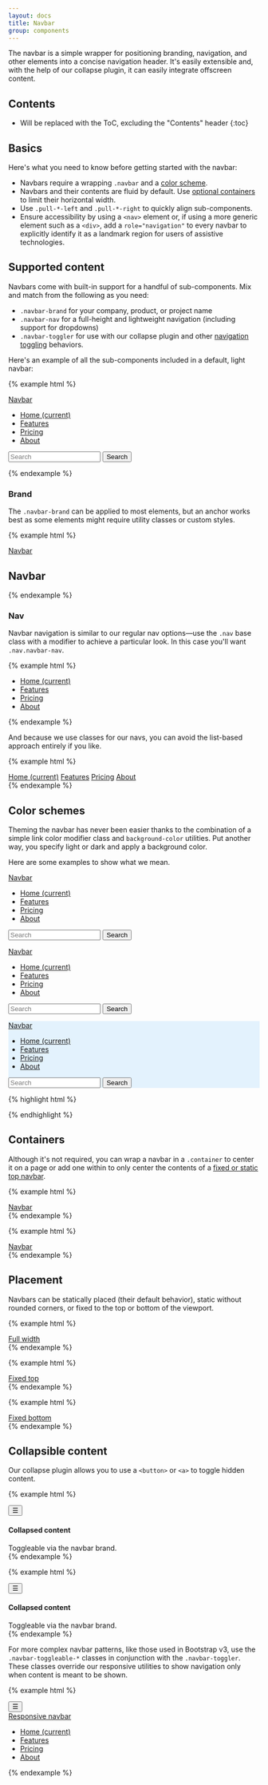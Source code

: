 ```yaml
---
layout: docs
title: Navbar
group: components
---
```


The navbar is a simple wrapper for positioning branding, navigation, and other elements into a concise navigation header. It's easily extensible and, with the help of our collapse plugin, it can easily integrate offscreen content.

## Contents

* Will be replaced with the ToC, excluding the "Contents" header
{:toc}

## Basics

Here's what you need to know before getting started with the navbar:

- Navbars require a wrapping `.navbar` and a [color scheme](#color-schemes).
- Navbars and their contents are fluid by default. Use [optional containers](#containers) to limit their horizontal width.
- Use `.pull-*-left` and `.pull-*-right` to quickly align sub-components.
- Ensure accessibility by using a `<nav>` element or, if using a more generic element such as a `<div>`, add a `role="navigation"` to every navbar to explicitly identify it as a landmark region for users of assistive technologies.

## Supported content

Navbars come with built-in support for a handful of sub-components. Mix and match from the following as you need:

- `.navbar-brand` for your company, product, or project name
- `.navbar-nav` for a full-height and lightweight navigation (including support for dropdowns)
- `.navbar-toggler` for use with our collapse plugin and other [navigation toggling](#collapsing-content) behaviors.

Here's an example of all the sub-components included in a default, light navbar:

{% example html %}
<nav class="navbar navbar-light bg-faded">
  <a class="navbar-brand" href="#">Navbar</a>
  <ul class="nav navbar-nav">
    <li class="nav-item active">
      <a class="nav-link" href="#">Home <span class="sr-only">(current)</span></a>
    </li>
    <li class="nav-item">
      <a class="nav-link" href="#">Features</a>
    </li>
    <li class="nav-item">
      <a class="nav-link" href="#">Pricing</a>
    </li>
    <li class="nav-item">
      <a class="nav-link" href="#">About</a>
    </li>
  </ul>
  <form class="form-inline pull-xs-right">
    <input class="form-control" type="text" placeholder="Search">
    <button class="btn btn-outline-success" type="submit">Search</button>
  </form>
</nav>
{% endexample %}

### Brand

The `.navbar-brand` can be applied to most elements, but an anchor works best as some elements might require utility classes or custom styles.

{% example html %}
<!-- As a link -->
<nav class="navbar navbar-light bg-faded">
  <a class="navbar-brand" href="#">Navbar</a>
</nav>

<!-- As a heading -->
<nav class="navbar navbar-light bg-faded">
  <h1 class="navbar-brand m-b-0">Navbar</h1>
</nav>

{% endexample %}

### Nav

Navbar navigation is similar to our regular nav options—use the `.nav` base class with a modifier to achieve a particular look. In this case you'll want `.nav.navbar-nav`.

{% example html %}
<nav class="navbar navbar-light bg-faded">
  <ul class="nav navbar-nav">
    <li class="nav-item active">
      <a class="nav-link" href="#">Home <span class="sr-only">(current)</span></a>
    </li>
    <li class="nav-item">
      <a class="nav-link" href="#">Features</a>
    </li>
    <li class="nav-item">
      <a class="nav-link" href="#">Pricing</a>
    </li>
    <li class="nav-item">
      <a class="nav-link" href="#">About</a>
    </li>
  </ul>
</nav>
{% endexample %}

And because we use classes for our navs, you can avoid the list-based approach entirely if you like.

{% example html %}
<nav class="navbar navbar-light bg-faded">
  <div class="nav navbar-nav">
    <a class="nav-item nav-link active" href="#">Home <span class="sr-only">(current)</span></a>
    <a class="nav-item nav-link" href="#">Features</a>
    <a class="nav-item nav-link" href="#">Pricing</a>
    <a class="nav-item nav-link" href="#">About</a>
  </div>
</nav>
{% endexample %}


## Color schemes

Theming the navbar has never been easier thanks to the combination of a simple link color modifier class and `background-color` utilities. Put another way, you specify light or dark and apply a background color.

Here are some examples to show what we mean.

<div class="bd-example">
  <nav class="navbar navbar-dark bg-inverse">
    <a class="navbar-brand" href="#">Navbar</a>
    <ul class="nav navbar-nav">
      <li class="nav-item active">
        <a class="nav-link" href="#">Home <span class="sr-only">(current)</span></a>
      </li>
      <li class="nav-item">
        <a class="nav-link" href="#">Features</a>
      </li>
      <li class="nav-item">
        <a class="nav-link" href="#">Pricing</a>
      </li>
      <li class="nav-item">
        <a class="nav-link" href="#">About</a>
      </li>
    </ul>
    <form class="form-inline pull-xs-right">
      <input class="form-control" type="text" placeholder="Search">
      <button class="btn btn-outline-info" type="submit">Search</button>
    </form>
  </nav>
  <nav class="navbar navbar-dark bg-primary">
    <a class="navbar-brand" href="#">Navbar</a>
    <ul class="nav navbar-nav">
      <li class="nav-item active">
        <a class="nav-link" href="#">Home <span class="sr-only">(current)</span></a>
      </li>
      <li class="nav-item">
        <a class="nav-link" href="#">Features</a>
      </li>
      <li class="nav-item">
        <a class="nav-link" href="#">Pricing</a>
      </li>
      <li class="nav-item">
        <a class="nav-link" href="#">About</a>
      </li>
    </ul>
    <form class="form-inline pull-xs-right">
      <input class="form-control" type="text" placeholder="Search">
      <button class="btn btn-outline-secondary" type="submit">Search</button>
    </form>
  </nav>
  <nav class="navbar navbar-light" style="background-color: #e3f2fd;">
    <a class="navbar-brand" href="#">Navbar</a>
    <ul class="nav navbar-nav">
      <li class="nav-item active">
        <a class="nav-link" href="#">Home <span class="sr-only">(current)</span></a>
      </li>
      <li class="nav-item">
        <a class="nav-link" href="#">Features</a>
      </li>
      <li class="nav-item">
        <a class="nav-link" href="#">Pricing</a>
      </li>
      <li class="nav-item">
        <a class="nav-link" href="#">About</a>
      </li>
    </ul>
    <form class="form-inline pull-xs-right">
      <input class="form-control" type="text" placeholder="Search">
      <button class="btn btn-outline-primary" type="submit">Search</button>
    </form>
  </nav>
</div>

{% highlight html %}
<nav class="navbar navbar-dark bg-inverse">
  <!-- Navbar content -->
</nav>

<nav class="navbar navbar-dark bg-primary">
  <!-- Navbar content -->
</nav>

<nav class="navbar navbar-light" style="background-color: #e3f2fd;">
  <!-- Navbar content -->
</nav>
{% endhighlight %}

## Containers

Although it's not required, you can wrap a navbar in a `.container` to center it on a page or add one within to only center the contents of a [fixed or static top navbar](#placement).

{% example html %}
<div class="container">
  <nav class="navbar navbar-light bg-faded">
    <a class="navbar-brand" href="#">Navbar</a>
  </nav>
</div>
{% endexample %}

{% example html %}
<nav class="navbar navbar-light bg-faded">
  <div class="container">
    <a class="navbar-brand" href="#">Navbar</a>
  </div>
</nav>
{% endexample %}

## Placement

Navbars can be statically placed (their default behavior), static without rounded corners, or fixed to the top or bottom of the viewport.

{% example html %}
<nav class="navbar navbar-full navbar-light bg-faded">
  <a class="navbar-brand" href="#">Full width</a>
</nav>
{% endexample %}

{% example html %}
<nav class="navbar navbar-fixed-top navbar-light bg-faded">
  <a class="navbar-brand" href="#">Fixed top</a>
</nav>
{% endexample %}

{% example html %}
<nav class="navbar navbar-fixed-bottom navbar-light bg-faded">
  <a class="navbar-brand" href="#">Fixed bottom</a>
</nav>
{% endexample %}


## Collapsible content

Our collapse plugin allows you to use a `<button>` or `<a>` to toggle hidden content.

{% example html %}
<nav class="navbar navbar-light bg-faded">
  <button class="navbar-toggler" type="button" data-toggle="collapse" data-target="#exCollapsingNavbar" aria-controls="exCollapsingNavbar" aria-expanded="false" aria-label="Toggle navigation">
    &#9776;
  </button>
  <div class="collapse" id="exCollapsingNavbar">
    <div class="bg-inverse text-muted p-a-1">
      <h4>Collapsed content</h4>
      <span class="text-muted">Toggleable via the navbar brand.</span>
    </div>
  </div>
</nav>
{% endexample %}

{% example html %}
<nav class="navbar navbar-dark bg-inverse">
  <button class="navbar-toggler" type="button" data-toggle="collapse" data-target="#exCollapsingNavbarDark" aria-controls="exCollapsingNavbarDark" aria-expanded="false" aria-label="Toggle navigation">
    &#9776;
  </button>
  <div class="collapse" id="exCollapsingNavbarDark">
    <div class="bg-inverse text-muted p-a-1">
      <h4>Collapsed content</h4>
      <span class="text-muted">Toggleable via the navbar brand.</span>
    </div>
  </div>
</nav>
{% endexample %}

For more complex navbar patterns, like those used in Bootstrap v3, use the `.navbar-toggleable-*` classes in conjunction with the `.navbar-toggler`. These classes override our responsive utilities to show navigation only when content is meant to be shown.

{% example html %}
<nav class="navbar navbar-light bg-faded">
  <button class="navbar-toggler hidden-sm-up" type="button" data-toggle="collapse" data-target="#exCollapsingNavbar2" aria-controls="exCollapsingNavbar2" aria-expanded="false" aria-label="Toggle navigation">
    &#9776;
  </button>
  <div class="collapse navbar-toggleable-xs" id="exCollapsingNavbar2">
    <a class="navbar-brand" href="#">Responsive navbar</a>
    <ul class="nav navbar-nav">
      <li class="nav-item active">
        <a class="nav-link" href="#">Home <span class="sr-only">(current)</span></a>
      </li>
      <li class="nav-item">
        <a class="nav-link" href="#">Features</a>
      </li>
      <li class="nav-item">
        <a class="nav-link" href="#">Pricing</a>
      </li>
      <li class="nav-item">
        <a class="nav-link" href="#">About</a>
      </li>
    </ul>
  </div>
</nav>
{% endexample %}
